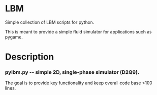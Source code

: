 # LBM
Simple collection of LBM scripts for python.

This is meant to provide a simple fluid simulator for applications such as pygame.

# Description

### pylbm.py -- simple 2D, single-phase simulator (D2Q9).
The goal is to provide key functionality and keep overall code base <100 lines.
